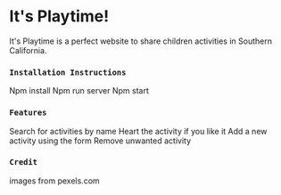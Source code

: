 # It's Playtime!
It's Playtime is a perfect website to share children activities in Southern California.

### `Installation Instructions`
Npm install
Npm run server
Npm start

### `Features`
Search for activities by name
Heart the activity if you like it
Add a new activity using the form
Remove unwanted activity

### `Credit`
images from pexels.com


